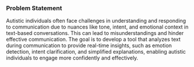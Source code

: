 ### Problem Statement

Autistic individuals often face challenges in understanding and responding to communication due to nuances like tone, intent, and emotional context in text-based conversations. This can lead to misunderstandings and hinder effective communication. The goal is to develop a tool that analyzes text during communication to provide real-time insights, such as emotion detection, intent clarification, and simplified explanations, enabling autistic individuals to engage more confidently and effectively.
